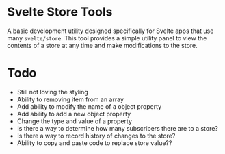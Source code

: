 # Svelte Store Tools

A basic development utility designed specifically for Svelte apps that use many `svelte/store`. This tool provides a simple utility panel to view the contents of a store at any time and make modifications to the store.

# Todo
- Still not loving the styling
- Ability to removing item from an array
- Add ability to modify the name of a object property
- Add ability to add a new object property
- Change the type and value of a property
- Is there a way to determine how many subscribers there are to a store?
- Is there a way to record history of changes to the store?
- Ability to copy and paste code to replace store value??